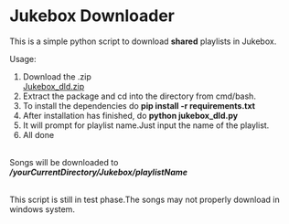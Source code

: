 <h1>Jukebox Downloader</h1>

This is a simple python script to download <b>shared</b> playlists in Jukebox.

Usage:

1) Download the .zip<br/>
   <a href="https://github.com/KKcorps/Jukebox_dld.zip">Jukebox_dld.zip</a><br/>
2) Extract the package and cd into the directory from cmd/bash.<br/>
3) To install the dependencies do <b>pip install -r requirements.txt</b><br/>
4) After installation has finished, do <b>python jukebox_dld.py</b><br/>
5) It will prompt for playlist name.Just input the name of the playlist.<br/>
6) All done<br/>
<br/>
Songs will be downloaded to <b><i>/yourCurrentDirectory/Jukebox/playlistName</i></b><br/>
<br/>

This script is still in test phase.The songs may not properly download in windows system.
